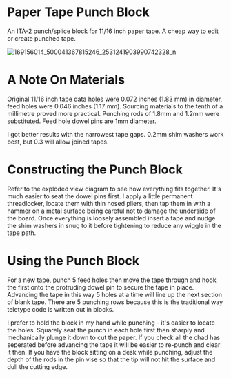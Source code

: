 # Paper Tape Punch Block

An ITA-2 punch/splice block for 11/16 inch paper tape. A cheap way to edit or create punched tape.

![169156014_500041367815246_2531241903990742328_n](https://user-images.githubusercontent.com/81906382/113507359-daba7e00-9541-11eb-8aa2-6f469688ef64.jpg)

# A Note On Materials

Original 11/16 inch tape data holes were 0.072 inches (1.83 mm) in diameter, feed holes were 0.046 inches (1.17 mm). Sourcing materials to the tenth of a millimetre proved more practical. Punching rods of 1.8mm and 1.2mm were substituted. Feed hole dowel pins are 1mm diameter.

I got better results with the narrowest tape gaps. 0.2mm shim washers work best, but 0.3 will allow joined tapes.


# Constructing the Punch Block

Refer to the exploded view diagram to see how everything fits together. It's much easier to seat the dowel pins first. I apply a little permanent threadlocker,
locate them with thin nosed pliers, then tap them in with a hammer on a metal surface being careful not to damage the underside of the board. Once everything is loosely assembled insert a tape and nudge the shim washers in snug to it before tightening to reduce any wiggle in the tape path.



# Using the Punch Block

For a new tape, punch 5 feed holes then move the tape through and hook the first onto the protruding dowel pin to secure the tape in place. Advancing the tape in this way 5 holes at a time will line up the next section of blank tape. There are 5 punching rows because this is the traditional way teletype code is written out in blocks.

I prefer to hold the block in my hand while punching - it's easier to locate the holes. Squarely seat the punch in each hole first then sharply and mechanically plunge it down to cut the paper. If you check all the chad has seperated before advancing the tape it will be easier to re-punch and clear it then. If you have the block sitting on a desk while punching, adjust the depth of the rods in the pin vise so that the tip will not hit the surface and dull the cutting edge. 


